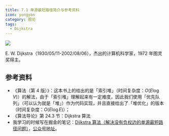 ```yaml
---
title: 7.1 单源最短路径简介与参考资料
icon: yongyan
category: 图论
tags:
  - Dijkstra
---
```


![](https://tva1.sinaimg.cn/large/008i3skNgy1gxa95zwh7pj30w60eajs1.jpg)

E. W. Dijkstra（1930/05/11-2002/08/06），杰出的计算机科学家，1972 年图灵奖得主。

## 参考资料

- 《算法（第 4 版）》：这本书上的给出的是「索引堆」（时间复杂度：$O(E \log V)$）的解法，由于「索引堆」理解起来有一定难度，因此我们使用「优先队列」（可以认为就是「堆」）作为代码实现，并且直接给出了「堆优化」的版本（时间复杂度：$O(E\log E)$）；
- 《算法导论》第 24.3 节：Dijkstra 算法
- 我学习的时候写在掘金的笔记：[Dijkstra 算法（解决没有负权边的单源最短路径问题）](https://juejin.im/post/6857030974631313422)，[公众号地址](https://mp.weixin.qq.com/s/Gzm00enOVtyMZe_Qc-UIaw)。

